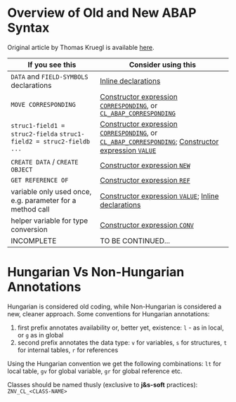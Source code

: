 # Overview of Old and New ABAP Syntax

Original article by Thomas Kruegl is available [here](https://blogs.sap.com/2016/03/02/old-and-new-abap-syntax-overview-sheet/).

|If you see this|Consider using this|
|--|--|
|`DATA` and `FIELD-SYMBOLS` declarations|[Inline declarations](https://blogs.sap.com/?p=85780)|
|`MOVE CORRESPONDING`|[Constructor expression `CORRESPONDING`](https://blogs.sap.com/?p=101549), or [`CL_ABAP_CORRESPONDING`](https://blogs.sap.com/?p=133686)|
|`struc1-field1 = struc2-fielda` `struc1-field2 = struc2-fieldb` `...`|[Constructor expression `CORRESPONDING`](https://blogs.sap.com/?p=101549), or [`CL_ABAP_CORRESPONDING`](CL_ABAP_CORRESPONDING); [Constructor expression `VALUE`](https://blogs.sap.com/?p=85962)|
|`CREATE DATA` / `CREATE OBJECT`|[Constructor expression `NEW`](https://blogs.sap.com/?p=85840)|
|`GET REFERENCE OF`|[Constructor expression `REF`](https://blogs.sap.com/?p=85963)|
|variable only used once, e.g. parameter for a method call|[Constructor expression `VALUE`](https://blogs.sap.com/?p=85962); [Inline declarations](https://blogs.sap.com/?p=85780)
|helper variable for type conversion|[Constructor expression `CONV`](https://blogs.sap.com/?p=85985)|
|INCOMPLETE|TO BE CONTINUED...|

# Hungarian Vs Non-Hungarian Annotations

Hungarian is considered old coding, while Non-Hungarian is considered a new, cleaner approach. Some conventions for Hungarian annotations:
1. first prefix annotates availability or, better yet, existence: `l` - as in local, or `g` as in global
2. second prefix annotates the data type: `v` for variables, `s` for structures, `t` for internal tables, `r` for references

Using the Hungarian convention we get the following combinations: `lt` for local table, `gv` for global variable, `gr` for global reference etc.

Classes should be named thusly (exclusive to **j&s-soft** practices): `ZNV_CL_<CLASS-NAME>`
